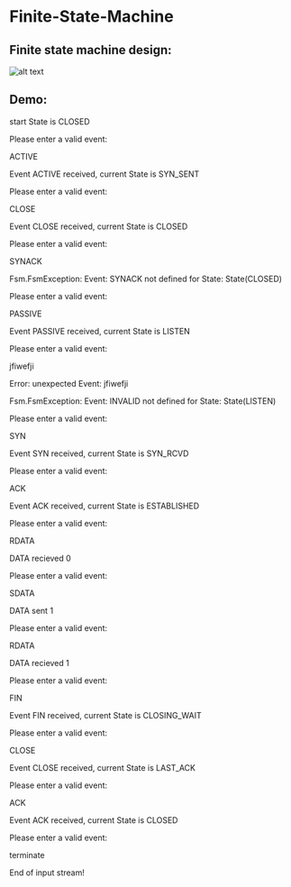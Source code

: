 # Finite-State-Machine

## Finite state machine design:
![alt text](3.png)

## Demo:

start State is CLOSED

Please enter a valid event: 

ACTIVE

Event ACTIVE received, current State is SYN_SENT

Please enter a valid event: 

CLOSE

Event CLOSE received, current State is CLOSED

Please enter a valid event: 

SYNACK

Fsm.FsmException: Event: SYNACK not defined for State: State(CLOSED)

Please enter a valid event: 

PASSIVE

Event PASSIVE received, current State is LISTEN

Please enter a valid event: 

jfiwefji

Error: unexpected Event: jfiwefji

Fsm.FsmException: Event: INVALID not defined for State: State(LISTEN)

Please enter a valid event: 

SYN

Event SYN received, current State is SYN_RCVD

Please enter a valid event: 

ACK

Event ACK received, current State is ESTABLISHED

Please enter a valid event: 

RDATA

DATA recieved 0

Please enter a valid event: 

SDATA

DATA sent 1

Please enter a valid event: 

RDATA

DATA recieved 1

Please enter a valid event: 

FIN

Event FIN received, current State is CLOSING_WAIT

Please enter a valid event: 

CLOSE

Event CLOSE received, current State is LAST_ACK

Please enter a valid event: 

ACK

Event ACK received, current State is CLOSED

Please enter a valid event: 

terminate

End of input stream!

